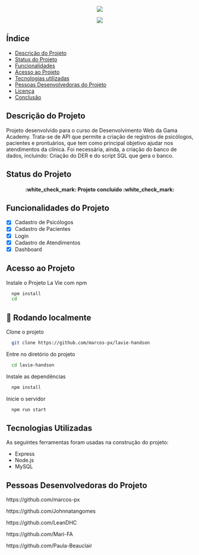 <p align="center">
<img src="https://user-images.githubusercontent.com/103054618/189772934-5c1e9f3f-21d5-4ef5-b320-185998f66a61.PNG"/>
</p>

<p align="center">
<img src="https://img.shields.io/github/license/marcos-px/lavie-handson"/> 
</p>

## Índice 

* [Descrição do Projeto](#descrição-do-projeto)
* [Status do Projeto](#status-do-Projeto)
* [Funcionalidades](#funcionalidades)
* [Acesso ao Projeto](#acesso-ao-projeto)
* [Tecnologias utilizadas](#tecnologias-utilizadas)
* [Pessoas Desenvolvedoras do Projeto](#pessoas-desenvolvedoras)
* [Licença](#licença)
* [Conclusão](#conclusão)

## Descrição do Projeto

Projeto desenvolvido para o curso de Desenvolvimento Web da Gama Academy.
Trata-se de API que permite a criação de registros de psicólogos, pacientes e prontuários, que tem como principal objetivo ajudar nos atendimentos da clínica.
Foi necessária, ainda, a criação do banco de dados, incluindo: Criação do DER e do script SQL que gera o banco.

## Status do Projeto

<h4 align="center"> 
    :white_check_mark:  Projeto concluído  :white_check_mark:
</h4>

## Funcionalidades do Projeto

- [x] Cadastro de Psicólogos 
- [x] Cadastro de Pacientes
- [x] Login
- [x] Cadastro de Atendimentos
- [x] Dashboard

## Acesso ao Projeto

Instale o Projeto La Vie com npm

```bash
  npm install 
  cd 
```
## 🎲 Rodando localmente 

Clone o projeto

```bash
  git clone https://github.com/marcos-px/lavie-handson
```

Entre no diretório do projeto

```bash
  cd lavie-handson
```

Instale as dependências

```bash
  npm install
```

Inicie o servidor

```bash
  npm run start
```

## Tecnologias Utilizadas

As seguintes ferramentas foram usadas na construção do projeto:

- Express
- Node.js
- MySQL

## Pessoas Desenvolvedoras do Projeto

<p> https://github.com/marcos-px </p>
<p> https://github.com/Johnnatangomes </p>
<p> https://github.com/LeanDHC </p>
<p> https://github.com/Mari-FA </p>
<p> https://github.com/Paula-Beauclair </p>